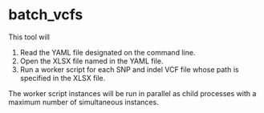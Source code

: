 # batch_vcfs

This tool will

1. Read the YAML file designated on the command line.
2. Open the XLSX file named in the YAML file.
3. Run a worker script for each SNP and indel VCF file whose path is specified in the XLSX file.

The worker script instances will be run in parallel as child processes with a maximum number of simultaneous instances.
